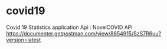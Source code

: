 # covid19

Covid 19 Statistics application
Api : 
    NovelCOVID API https://documenter.getpostman.com/view/8854915/SzS7R6uu?version=latest 

